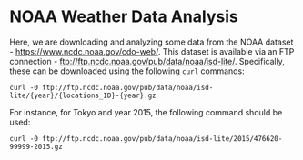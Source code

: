 # NOAA Weather Data Analysis

Here, we are downloading and analyzing some data from the NOAA dataset - https://www.ncdc.noaa.gov/cdo-web/. This dataset is available via an FTP connection - ftp://ftp.ncdc.noaa.gov/pub/data/noaa/isd-lite/. Specifically, these can be downloaded using the following `curl` commands:

`curl -0 ftp://ftp.ncdc.noaa.gov/pub/data/noaa/isd-lite/{year}/{locations_ID}-{year}.gz`

For instance, for Tokyo and year 2015, the following command should be used:

`curl -0 ftp://ftp.ncdc.noaa.gov/pub/data/noaa/isd-lite/2015/476620-99999-2015.gz`

